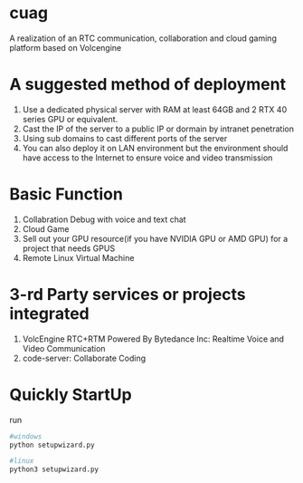 # cuag
A realization of an RTC communication, collaboration and cloud gaming platform based on Volcengine
# A suggested method of deployment
1. Use a dedicated physical server with RAM at least 64GB and 2 RTX 40 series GPU or equivalent.
2. Cast the IP of the server to a public IP or dormain by intranet penetration
3. Using sub domains to cast different ports of the server
4. You can also deploy it on LAN environment but the environment should have access to the Internet to ensure voice and video transmission
# Basic Function
1. Collabration Debug with voice and text chat
2. Cloud Game
3. Sell out your GPU resource(if you have NVIDIA GPU or AMD GPU) for a project that needs GPUS
4. Remote Linux Virtual Machine
# 3-rd Party services or projects integrated
1. VolcEngine RTC+RTM Powered By Bytedance Inc: Realtime Voice and Video Communication
2. code-server: Collaborate Coding
# Quickly StartUp
run
```python
#windows
python setupwizard.py

#linux
python3 setupwizard.py
```
